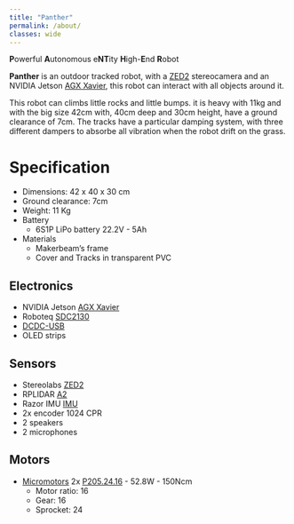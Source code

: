 ```yaml
---
title: "Panther"
permalink: /about/
classes: wide
---
```


**P**owerful **A**utonomous e**NT**ity **H**igh-**E**nd **R**obot

**Panther** is an outdoor tracked robot, with a [ZED2] stereocamera and an NVIDIA Jetson [AGX Xavier], this robot can interact with all objects around it.

This robot can climbs little rocks and little bumps. it is heavy with 11kg and with the big size 42cm with, 40cm deep and 30cm height, have a ground clearance of 7cm. The tracks have a particular damping system, with three different dampers to absorbe all vibration when the robot drift on the grass.


# Specification

- Dimensions: 42 x 40 x 30 cm
- Ground clearance: 7cm
- Weight: 11 Kg
- Battery
  * 6S1P LiPo battery 22.2V - 5Ah
- Materials
  * Makerbeam’s frame
  * Cover and Tracks in transparent PVC

## Electronics

- NVIDIA Jetson [AGX Xavier]
- Roboteq [SDC2130]
- [DCDC-USB]
- OLED strips

## Sensors

- Stereolabs [ZED2]
- RPLIDAR [A2]
- Razor IMU [IMU]
- 2x encoder 1024 CPR
- 2 speakers
- 2 microphones

## Motors
- [Micromotors] 2x [P205.24.16] - 52.8W - 150Ncm
  * Motor ratio: 16
  * Gear: 16
  * Sprocket: 24

[AGX Xavier]: https://developer.nvidia.com/embedded/jetson-agx-xavier-developer-kit
[TX2]: http://www.nvidia.com/object/embedded-systems-dev-kits-modules.html
[Micromotors]: http://www.micromotors.eu/micro_motors_eng.html
[P205.24.16]: http://www.micromotors.eu/planetary_gear_motor_p205.html
[SDC2130]: https://www.roboteq.com/index.php/roboteq-products-and-services/brushed-dc-motor-controllers/249/sdc21xx-family
[Stereolabs]: https://www.stereolabs.com/
[ZED2]: https://www.stereolabs.com/zed-2/
[A2]: https://www.slamtec.com/en/Lidar/A2
[ROS]: http://www.ros.org/
[DCDC-USB]: https://www.mini-box.com/DCDC-USB?sc=8&category=981
[IMU]: http://wiki.ros.org/razor_imu_9dof